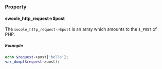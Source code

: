 

### Property

#### swoole_http_request->$post

The `swoole_http_request->$post` is an array which amounts to the `$_POST` of PHP.

##### Example

```php
echo $request->post['hello'];
var_dump($request->post);
```
